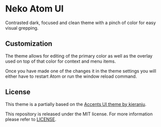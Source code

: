 
# Neko Atom UI #

Contrasted dark, focused and clean theme with a pinch of color for easy visual
grepping.

## Customization ##

The theme allows for editing of the primary color as well as the overlay used on
top of that color for context and menu items.

Once you have made one of the changes it in the theme settings you will either
have to restart Atom or run the window reload command.

## License ##

This theme is a partially based on the
[Accents UI theme by kieranju](https://github.com/kieranju/accents-ui).

This repository is released under the MIT license. For more information please
refer to [LICENSE](https://github.com/catlinman/neko-atom-ui/blob/master/LICENSE).
